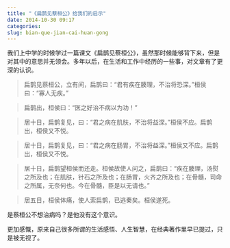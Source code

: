 ```yaml
---
title: "《扁鹊见蔡桓公》给我们的启示"
date: 2014-10-30 09:17
categories:
slug: bian-que-jian-cai-huan-gong
---
```


我们上中学的时候学过一篇课文《扁鹊见蔡桓公》，虽然那时候能够背下来，但是对其中的意思并无领会。多年以后，在生活和工作中经历的一些事，对文章有了更深的认识。

>扁鹊见蔡桓公，立有间，扁鹊曰：“君有疾在腠理，不治将恐深。”桓侯曰：“寡人无疾。”

>扁鹊出，桓侯曰：“医之好治不病以为功！”

>居十日，扁鹊复见，曰：“君之病在肌肤，不治将益深。”桓侯不应。扁鹊出，桓侯又不悦。

>居十日，扁鹊复见，曰：“君之病在肠胃，不治将益深。”桓侯又不应。扁鹊出，桓侯又不悦。

>居十日，扁鹊望桓侯而还走。桓侯故使人问之，扁鹊曰：“疾在腠理，汤熨之所及也；在肌肤，针石之所及也；在肠胃，火齐之所及也；在骨髓，司命之所属，无奈何也。今在骨髓，臣是以无请也。”

>居五日，桓侯体痛，使人索扁鹊，已逃秦矣。桓侯遂死。

是蔡桓公不想治病吗？是他没有这个意识。

更加感慨，原来自己很多所谓的生活感悟、人生智慧，在经典著作里早已提过，只是被无视了。